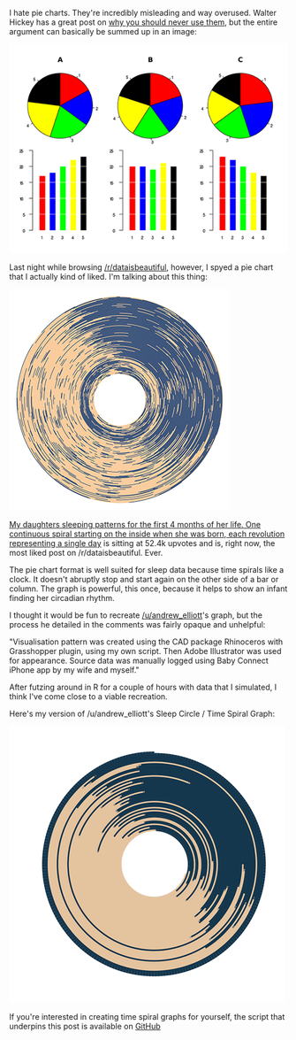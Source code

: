 I hate pie charts. They're incredibly misleading and way overused. Walter Hickey has a great post on [why you should never use them](http://www.businessinsider.com/pie-charts-are-the-worst-2013-6?op=1), but the entire argument can basically be summed up in an image:

![](/assets/img/sleep_pies.png)

Last night while browsing [/r/dataisbeautiful](https://www.reddit.com/r/dataisbeautiful/), however, I spyed a pie chart that I actually kind of liked. I'm talking about this thing:

![](/assets/img/sleep_inspiration.png)

[My daughters sleeping patterns for the first 4 months of her life. One continuous spiral starting on the inside when she was born, each revolution representing a single day](https://www.reddit.com/r/dataisbeautiful/comments/5l39mu/my_daughters_sleeping_patterns_for_the_first_4/?sort=new) is sitting at 52.4k upvotes and is, right now, the most liked post on /r/dataisbeautiful. Ever.

The pie chart format is well suited for sleep data because time spirals like a clock. It doesn't abruptly stop and start again on the other side of a bar or column. The graph is powerful, this once, because it helps to show an infant finding her circadian rhythm.

I thought it would be fun to recreate [/u/andrew_elliott](https://www.reddit.com/user/andrew_elliott)'s graph, but the process he detailed in the comments was fairly opaque and unhelpful:

"Visualisation pattern was created using the CAD package Rhinoceros with Grasshopper plugin, using my own script. Then Adobe Illustrator was used for appearance. Source data was manually logged using Baby Connect iPhone app by my wife and myself."

After futzing around in R for a couple of hours with data that I simulated, I think I've come close to a viable recreation.

Here's my version of /u/andrew_elliott's Sleep Circle / Time Spiral Graph:

![](/assets/img/sleep_recreated2.png)

If you're interested in creating time spiral graphs for yourself, the script that underpins this post is available on [GitHub](https://github.com/maxhumber/sleep_circle/blob/master/sleep_circle.R)
